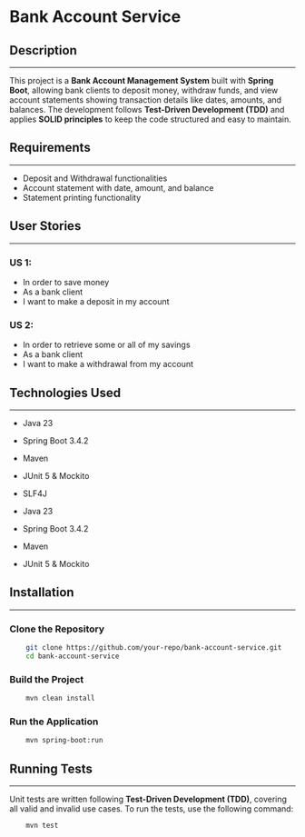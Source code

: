 # Bank Account Service

## Description

---

This project is a **Bank Account Management System** built with **Spring Boot**, allowing bank clients to deposit money, withdraw funds, and view account statements showing transaction details like dates, amounts, and balances. The development follows **Test-Driven Development (TDD)** and applies **SOLID principles** to keep the code structured and easy to maintain.

## Requirements

---

- Deposit and Withdrawal functionalities
- Account statement with date, amount, and balance
- Statement printing functionality

## User Stories

---

### US 1:

- In order to save money
- As a bank client
- I want to make a deposit in my account

### US 2:

- In order to retrieve some or all of my savings
- As a bank client
- I want to make a withdrawal from my account

## Technologies Used

---

- Java 23
- Spring Boot 3.4.2
- Maven
- JUnit 5 & Mockito
- SLF4J

- Java 23
- Spring Boot 3.4.2
- Maven
- JUnit 5 & Mockito

## Installation

---

### Clone the Repository

```sh
    git clone https://github.com/your-repo/bank-account-service.git
    cd bank-account-service
```

### Build the Project

```sh
    mvn clean install
```

### Run the Application

```sh
    mvn spring-boot:run
```



## Running Tests

---

Unit tests are written following **Test-Driven Development (TDD)**, covering all valid and invalid use cases. To run the tests, use the following command:

```sh
    mvn test
```



